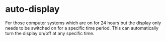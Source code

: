 auto-display
============

For those computer systems which are on for 24 hours but the display only needs to be switched on for a specific time period. This can automatically turn the display on/off at any specific time.
